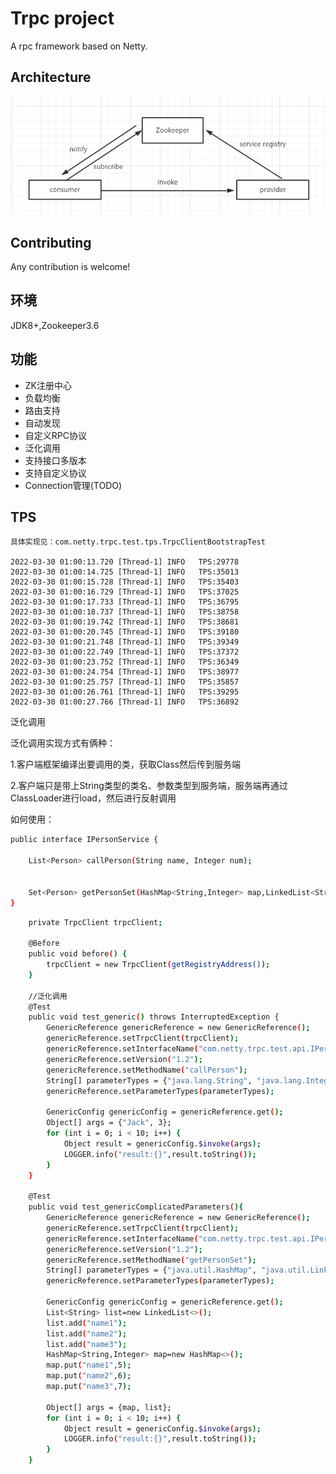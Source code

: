 # Trpc project

A rpc framework based on Netty.

## Architecture

![Trpc skeleton](doc/skeleton.png)

## Contributing

Any contribution is welcome!


## 环境
JDK8+,Zookeeper3.6

## 功能

* ZK注册中心
* 负载均衡
* 路由支持
* 自动发现
* 自定义RPC协议
* 泛化调用
* 支持接口多版本
* 支持自定义协议
* Connection管理(TODO)


## TPS

    具体实现见：com.netty.trpc.test.tps.TrpcClientBootstrapTest

    2022-03-30 01:00:13.720 [Thread-1] INFO   TPS:29778 
    2022-03-30 01:00:14.725 [Thread-1] INFO   TPS:35013 
    2022-03-30 01:00:15.728 [Thread-1] INFO   TPS:35403 
    2022-03-30 01:00:16.729 [Thread-1] INFO   TPS:37025 
    2022-03-30 01:00:17.733 [Thread-1] INFO   TPS:36795 
    2022-03-30 01:00:18.737 [Thread-1] INFO   TPS:38758 
    2022-03-30 01:00:19.742 [Thread-1] INFO   TPS:38681 
    2022-03-30 01:00:20.745 [Thread-1] INFO   TPS:39180 
    2022-03-30 01:00:21.748 [Thread-1] INFO   TPS:39349 
    2022-03-30 01:00:22.749 [Thread-1] INFO   TPS:37372 
    2022-03-30 01:00:23.752 [Thread-1] INFO   TPS:36349 
    2022-03-30 01:00:24.754 [Thread-1] INFO   TPS:38977 
    2022-03-30 01:00:25.757 [Thread-1] INFO   TPS:35857 
    2022-03-30 01:00:26.761 [Thread-1] INFO   TPS:39295 
    2022-03-30 01:00:27.766 [Thread-1] INFO   TPS:36892 

泛化调用

泛化调用实现方式有俩种：

1.客户端框架编译出要调用的类，获取Class然后传到服务端

2.客户端只是带上String类型的类名、参数类型到服务端，服务端再通过ClassLoader进行load，然后进行反射调用

如何使用：
```bash
public interface IPersonService {

    List<Person> callPerson(String name, Integer num);


    Set<Person> getPersonSet(HashMap<String,Integer> map,LinkedList<String> names);
}
```

```bash
    private TrpcClient trpcClient;

    @Before
    public void before() {
        trpcClient = new TrpcClient(getRegistryAddress());
    }
    
    //泛化调用
    @Test
    public void test_generic() throws InterruptedException {
        GenericReference genericReference = new GenericReference();
        genericReference.setTrpcClient(trpcClient);
        genericReference.setInterfaceName("com.netty.trpc.test.api.IPersonService");
        genericReference.setVersion("1.2");
        genericReference.setMethodName("callPerson");
        String[] parameterTypes = {"java.lang.String", "java.lang.Integer"};
        genericReference.setParameterTypes(parameterTypes);

        GenericConfig genericConfig = genericReference.get();
        Object[] args = {"Jack", 3};
        for (int i = 0; i < 10; i++) {
            Object result = genericConfig.$invoke(args);
            LOGGER.info("result:{}",result.toString());
        }
    }

    @Test
    public void test_genericComplicatedParameters(){
        GenericReference genericReference = new GenericReference();
        genericReference.setTrpcClient(trpcClient);
        genericReference.setInterfaceName("com.netty.trpc.test.api.IPersonService");
        genericReference.setVersion("1.2");
        genericReference.setMethodName("getPersonSet");
        String[] parameterTypes = {"java.util.HashMap", "java.util.LinkedList"};
        genericReference.setParameterTypes(parameterTypes);

        GenericConfig genericConfig = genericReference.get();
        List<String> list=new LinkedList<>();
        list.add("name1");
        list.add("name2");
        list.add("name3");
        HashMap<String,Integer> map=new HashMap<>();
        map.put("name1",5);
        map.put("name2",6);
        map.put("name3",7);

        Object[] args = {map, list};
        for (int i = 0; i < 10; i++) {
            Object result = genericConfig.$invoke(args);
            LOGGER.info("result:{}",result.toString());
        }
    }
```
